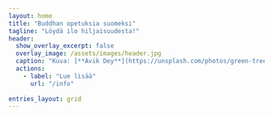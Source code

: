 ```yaml
---
layout: home
title: "Buddhan opetuksia suomeksi"
tagline: "Löydä ilo hiljaisuudesta!"
header: 
  show_overlay_excerpt: false
  overlay_image: /assets/images/header.jpg
  caption: "Kuva: [**Avik Dey**](https://unsplash.com/photos/green-trees-on-forest-during-daytime-jPQ-BPyfpWI)"
  actions:
    - label: "Lue lisää"
      url: "/info"
      
entries_layout: grid
---
```

